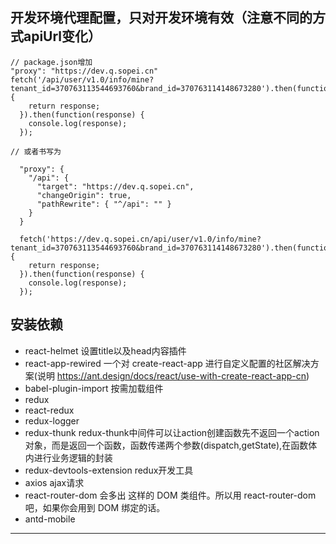 ## 开发环境代理配置，只对开发环境有效（注意不同的方式apiUrl变化）
```
// package.json增加
"proxy": "https://dev.q.sopei.cn"
fetch('/api/user/v1.0/info/mine?tenant_id=370763113544693760&brand_id=370763114148673280').then(function(response) {
    return response;
  }).then(function(response) {
    console.log(response);
  });
```
```
// 或者书写为

  "proxy": {
    "/api": {
      "target": "https://dev.q.sopei.cn",
      "changeOrigin": true,
      "pathRewrite": { "^/api": "" }
    }
  }

  fetch('https://dev.q.sopei.cn/api/user/v1.0/info/mine?tenant_id=370763113544693760&brand_id=370763114148673280').then(function(response) {
    return response;
  }).then(function(response) {
    console.log(response);
  });
```

## 安装依赖
- react-helmet 设置title以及head内容插件
- react-app-rewired 一个对 create-react-app 进行自定义配置的社区解决方案(说明 https://ant.design/docs/react/use-with-create-react-app-cn)
- babel-plugin-import 按需加载组件
- redux
- react-redux
- redux-logger
- redux-thunk  redux-thunk中间件可以让action创建函数先不返回一个action对象，而是返回一个函数，函数传递两个参数(dispatch,getState),在函数体内进行业务逻辑的封装
- redux-devtools-extension redux开发工具
- axios ajax请求
- react-router-dom  会多出<Link> <BrowserRouter> 这样的 DOM 类组件。所以用 react-router-dom 吧，如果你会用到 DOM 绑定的话。
- antd-mobile

**************************************************************************************************************************************************

